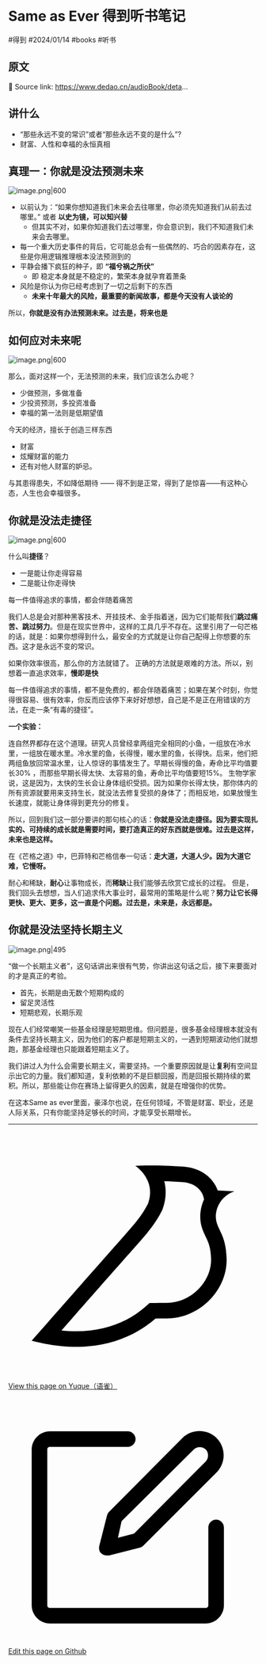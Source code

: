 
# Same as Ever 得到听书笔记


<Badge type="warning">#得到</Badge> <Badge type="tip">#2024/01/14</Badge> <Badge type="tip">#books</Badge> <Badge type="info">#听书</Badge> 

## 原文

🔗 Source link: https://www.dedao.cn/audioBook/deta...

## 讲什么

- “那些永远不变的常识”或者“那些永远不变的是什么”? 
- 财富、人性和幸福的永恒真相

## 真理一：你就是没法预测未来

![image.png|600](https://od-1310531898.cos.ap-beijing.myqcloud.com/202401141613804.png)

- 以前认为：“如果你想知道我们未来会去往哪里，你必须先知道我们从前去过哪里。” 或者 **以史为镜，可以知兴替**
	- 但其实不对，如果你知道我们去过哪里，你会意识到，我们不知道我们未来会去哪里。
- 每一个重大历史事件的背后，它可能总会有一些偶然的、巧合的因素存在，这些是你用逻辑推理根本没法预测到的
- 平静会播下疯狂的种子，即 **“福兮祸之所伏”**
	- 即 稳定本身就是不稳定的，繁荣本身就孕育着萧条
- 风险是你认为你已经考虑到了一切之后剩下的东西
	- **未来十年最大的风险，最重要的新闻故事，都是今天没有人谈论的**

所以，**你就是没有办法预测未来。过去是，将来也是**


## 如何应对未来呢

![image.png|600](https://od-1310531898.cos.ap-beijing.myqcloud.com/202401141626834.png)

那么，面对这样一个，无法预测的未来，我们应该怎么办呢？
-  少做预测，多做准备
-  少投资预测，多投资准备
- 幸福的第一法则是低期望值

今天的经济，擅长于创造三样东西
- 财富
- 炫耀财富的能力
- 还有对他人财富的妒忌。

与其患得患失，不如降低期待 —— 得不到是正常，得到了是惊喜——有这种心态，人生也会幸福很多。

## 你就是没法走捷径

![image.png|600](https://od-1310531898.cos.ap-beijing.myqcloud.com/202401141632089.png)

什么叫**捷径**？
- 一是能让你走得容易
- 二是能让你走得快

每一件值得追求的事情，都会伴随着痛苦

我们人总是会对那种黑客技术、开挂技术、金手指着迷，因为它们能帮我们**跳过痛苦、跳过努力**。但是在现实世界中，这样的工具几乎不存在。这里引用了一句芒格的话，就是：如果你想得到什么，最安全的方式就是让你自己配得上你想要的东西。这才是永远不变的常识。

如果你效率很高，那么你的方法就错了。 正确的方法就是艰难的方法。所以，别想着一直追求效率，**慢即是快**

每一件值得追求的事情，都不是免费的，都会伴随着痛苦；如果在某个时刻，你觉得很容易、很有效率，你反而应该停下来好好想想，自己是不是正在用错误的方法，在走一条“有毒的捷径”。

**一个实验：**

连自然界都存在这个道理。研究人员曾经拿两组完全相同的小鱼，一组放在冷水里，一组放在暖水里。冷水里的鱼，长得慢，暖水里的鱼，长得快。后来，他们把两组鱼放回常温水里，让人惊讶的事情发生了。早期长得慢的鱼，寿命比平均值要长30% ，而那些早期长得太快、太容易的鱼，寿命比平均值要短15%。
生物学家说，这是因为，太快的生长会让身体组织受损。因为如果你长得太快，那你体内的所有资源就要用来支持生长，就没法去修复受损的身体了；而相反地，如果放慢生长速度，就能让身体得到更充分的修复。

所以，回到我们这一部分要讲的那句核心的话：**你就是没法走捷径。因为要实现扎实的、可持续的成长就是需要时间，要打造真正的好东西就是很难。过去是这样，未来也是这样。**


在《芒格之道》中，巴菲特和芒格信奉一句话：**走大道，大道人少。因为大道它难，它慢呀。**

耐心和稀缺，**耐心**让事物成长，而**稀缺**让我们能够去欣赏它成长的过程。
但是，我们回头去想想，当人们追求伟大事业时，最常用的策略是什么呢？**努力让它长得更快、更大、更多，这一直是个问题。过去是，未来是，永远都是。**

## 你就是没法坚持长期主义

![image.png|495](https://od-1310531898.cos.ap-beijing.myqcloud.com/202401141639308.png)

“做一个长期主义者”，这句话讲出来很有气势，你讲出这句话之后，接下来要面对的才是真正的考验。

- 首先，长期是由无数个短期构成的
- 留足灵活性
- 短期悲观，长期乐观

现在人们经常嘲笑一些基金经理是短期思维。但问题是，很多基金经理根本就没有条件去坚持长期主义，因为他们的客户都是短期主义的，一遇到短期波动他们就想跑，那基金经理也只能跟着短期主义了。


我们讲过人为什么会需要长期主义，需要坚持。一个重要原因就是让**复利**有空间显示出它的力量。我们都知道，复利依赖的不是巨额回报，而是回报长期持续的累积。所以，那些能让你在赛场上留得更久的因素，就是在增强你的优势。

在这本Same as ever里面，豪泽尔也说，在任何领域，不管是财富、职业，还是人际关系，只有你能坚持足够长的时间，才能享受长期增长。


---
<div class="liguwe-doc-footer">
            <div class="liguwe-doc-footer-edit-link">
                <p class="liguwe-doc-footer-p">
                    <svg t="1687912573060" class="icon" viewBox="0 0 1024 1024" version="1.1" xmlns="http://www.w3.org/2000/svg" p-id="1498">
                        <path d="M854.6 370.6c-9.9-39.4 9.9-102.2 73.4-124.4l-67.9-3.6s-25.7-90-143.6-98c-117.8-8.1-194.9-3-195-3 0.1 0 87.4 55.6 52.4 154.7-25.6 52.5-65.8 95.6-108.8 144.7-1.3 1.3-2.5 2.6-3.5 3.7C319.4 605 96 860 96 860c245.9 64.4 410.7-6.3 508.2-91.1 20.5-0.2 35.9-0.3 46.3-0.3 135.8 0 250.6-117.6 245.9-248.4-3.2-89.9-31.9-110.2-41.8-149.6z m-204.1 334c-10.6 0-26.2 0.1-46.8 0.3l-23.6 0.2-17.8 15.5c-47.1 41-104.4 71.5-171.4 87.6-52.5 12.6-110 16.2-172.7 9.6 18-20.5 36.5-41.6 55.4-63.1 92-104.6 173.8-197.5 236.9-268.5l1.4-1.4 1.3-1.5c4.1-4.6 20.6-23.3 24.7-28.1 9.7-11.1 17.3-19.9 24.5-28.6 30.7-36.7 52.2-67.8 69-102.2l1.6-3.3 1.2-3.4c13.7-38.8 15.4-76.9 6.2-112.8 22.5 0.7 46.5 1.9 71.7 3.6 33.3 2.3 55.5 12.9 71.1 29.2 5.8 6 10.2 12.5 13.4 18.7 1 2 1.7 3.6 2.3 5l5 17.7c-15.7 34.5-19.9 73.3-11.4 107.2 3 11.8 6.9 22.4 12.3 34.4 2.1 4.7 9.5 20.1 11 23.3 10.3 22.7 15.4 43 16.7 78.7 3.3 94.6-82.7 181.9-182 181.9z"
                              p-id="1499" ></path>
                    </svg>
                    <a href="https://www.yuque.com/liguwe/post/27b086f5-4074-5ef2-908e-f697b587b80b" target="_blank" class="liguwe-doc-footer-edit-link-a">
                        View this page on Yuque（语雀）
                    </a>
                </p>
                <p class="liguwe-doc-footer-p">
                    <svg t="1687913054251" class="icon" viewBox="0 0 1024 1024" version="1.1" xmlns="http://www.w3.org/2000/svg" p-id="5173"><path d="M853.333333 501.333333c-17.066667 0-32 14.933333-32 32v320c0 6.4-4.266667 10.666667-10.666666 10.666667H170.666667c-6.4 0-10.666667-4.266667-10.666667-10.666667V213.333333c0-6.4 4.266667-10.666667 10.666667-10.666666h320c17.066667 0 32-14.933333 32-32s-14.933333-32-32-32H170.666667c-40.533333 0-74.666667 34.133333-74.666667 74.666666v640c0 40.533333 34.133333 74.666667 74.666667 74.666667h640c40.533333 0 74.666667-34.133333 74.666666-74.666667V533.333333c0-17.066667-14.933333-32-32-32z"  p-id="5174"></path><path d="M405.333333 484.266667l-32 125.866666c-2.133333 10.666667 0 23.466667 8.533334 29.866667 6.4 6.4 14.933333 8.533333 23.466666 8.533333h8.533334l125.866666-32c6.4-2.133333 10.666667-4.266667 14.933334-8.533333l300.8-300.8c38.4-38.4 38.4-102.4 0-140.8-38.4-38.4-102.4-38.4-140.8 0L413.866667 469.333333c-4.266667 4.266667-6.4 8.533333-8.533334 14.933334z m59.733334 23.466666L761.6 213.333333c12.8-12.8 36.266667-12.8 49.066667 0 12.8 12.8 12.8 36.266667 0 49.066667L516.266667 558.933333l-66.133334 17.066667 14.933334-68.266667z"  p-id="5175"></path></svg>
                    <a href="https://github.com/liguwe/liguwe.github.io/blob/master/docs/27b086f5-4074-5ef2-908e-f697b587b80b.md" target="_blank" class="liguwe-doc-footer-edit-link-a">Edit this page on Github</a>
                </p>
            </div>
            <div id="liguwe-comment"></div></div>